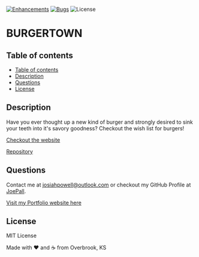 [![Enhancements](https://img.shields.io/github/issues/JoePall/burger/enhancement.svg)](https://github.com/JoePall/burger/issues?q=is%3Aopen+is%3Aissue+label%3Aenhancement+sort%3Areactions-%2B1-desc)
[![Bugs](https://img.shields.io/github/issues/JoePall/burger/bug.svg)](https://github.com/JoePall/burger/issues?utf8=✓&q=is%3Aissue+is%3Aopen+label%3Abug)
![License](https://img.shields.io/badge/License-MIT%20License-green?style=flat-square.svg)

<h1>BURGER<b>TOWN</b></h1>

## Table of contents

<!--ts-->
* [Table of contents](#table-of-contents)
* [Description](#description)
* [Questions](#questions)
* [License](#license)
<!--te-->

## Description

<p>Have you ever thought up a new kind of burger and strongly desired to sink your teeth into it's savory goodness? Checkout the wish list for burgers!</p>

[Checkout the website](https://fierce-wave-65626.herokuapp.com/)

[Repository](https://github.com/JoePall/burger)

## Questions

<p>Contact me at <a href="mailto:josiahpowell@outlook.com">josiahpowell@outlook.com</a> or checkout my GitHub Profile at <a href="https://github.com/JoePall">JoePall</a>.</p>

[Visit my Portfolio website here](https://salty-eyrie-05927.herokuapp.com/) 

## License

<p>MIT License</p>

Made with ❤ and ☕ from Overbrook, KS